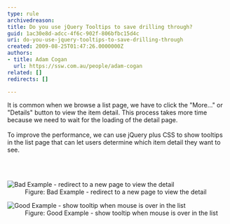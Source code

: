 ```yaml
---
type: rule
archivedreason: 
title: Do you use jQuery Tooltips to save drilling through?
guid: 1ac30e8d-adcc-4f6c-902f-806bfbc15d4c
uri: do-you-use-jquery-tooltips-to-save-drilling-through
created: 2009-08-25T01:47:26.0000000Z
authors:
- title: Adam Cogan
  url: https://ssw.com.au/people/adam-cogan
related: []
redirects: []

---
```



It is common when we browse a list page,&#160;we have to click the &quot;More...&quot; or &quot;Details&quot; button to view the item detail.&#160;This process takes more time because we need to wait for the loading of the detail page.<br>
<br>
To improve the performance, we can use jQuery&#160;plus CSS to&#160;show&#160;tooltips in the list page&#160;that&#160;can let users determine which item detail they&#160;want to see. 

<br><excerpt class='endintro'></excerpt><br>

  <dl class="badImage">
    <dt><img alt="Bad Example - redirect to a new page to view the detail" src="/PublishingImages/ViewDetailGrid.jpg" /> </dt>
    <dd>Figure&#58; Bad Example - redirect to a new page to view the detail </dd>
</dl>
<dl class="goodImage">
    <dt><img alt="Good Example - show tooltip when mouse is over in the list" src="/PublishingImages/ViewTooltipGrid.jpg" /> </dt>
    <dd>Figure&#58; Good Example - show tooltip when mouse is over in the list </dd>
</dl>



